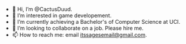 - 👋 Hi, I’m @CactusDuud.
- 👀 I’m interested in game developement.
- 🌱 I’m currently achieving a Bachelor's of Computer Science at UCI.
- 💞️ I’m looking to collaborate on a job. Please hire me.
- 📫 How to reach me: email itssagesemail@gmail.com.
